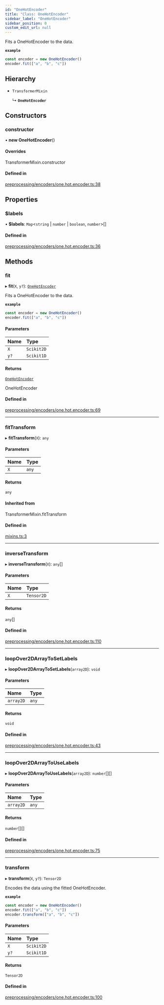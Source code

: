 ```yaml
---
id: "OneHotEncoder"
title: "Class: OneHotEncoder"
sidebar_label: "OneHotEncoder"
sidebar_position: 0
custom_edit_url: null
---
```


Fits a OneHotEncoder to the data.

**`example`**
```js
const encoder = new OneHotEncoder()
encoder.fit(["a", "b", "c"])
```

## Hierarchy

- `TransformerMixin`

  ↳ **`OneHotEncoder`**

## Constructors

### constructor

• **new OneHotEncoder**()

#### Overrides

TransformerMixin.constructor

#### Defined in

[preprocessing/encoders/one.hot.encoder.ts:38](https://github.com/dcrescim/scikit.js/blob/ae98366/scikitjs-node/src/preprocessing/encoders/one.hot.encoder.ts#L38)

## Properties

### $labels

• **$labels**: `Map`<`string` \| `number` \| `boolean`, `number`\>[]

#### Defined in

[preprocessing/encoders/one.hot.encoder.ts:36](https://github.com/dcrescim/scikit.js/blob/ae98366/scikitjs-node/src/preprocessing/encoders/one.hot.encoder.ts#L36)

## Methods

### fit

▸ **fit**(`X`, `y?`): [`OneHotEncoder`](OneHotEncoder)

Fits a OneHotEncoder to the data.

**`example`**
```js
const encoder = new OneHotEncoder()
encoder.fit(["a", "b", "c"])
```

#### Parameters

| Name | Type |
| :------ | :------ |
| `X` | `Scikit2D` |
| `y?` | `Scikit1D` |

#### Returns

[`OneHotEncoder`](OneHotEncoder)

OneHotEncoder

#### Defined in

[preprocessing/encoders/one.hot.encoder.ts:69](https://github.com/dcrescim/scikit.js/blob/ae98366/scikitjs-node/src/preprocessing/encoders/one.hot.encoder.ts#L69)

___

### fitTransform

▸ **fitTransform**(`X`): `any`

#### Parameters

| Name | Type |
| :------ | :------ |
| `X` | `any` |

#### Returns

`any`

#### Inherited from

TransformerMixin.fitTransform

#### Defined in

[mixins.ts:3](https://github.com/dcrescim/scikit.js/blob/ae98366/scikitjs-node/src/mixins.ts#L3)

___

### inverseTransform

▸ **inverseTransform**(`X`): `any`[]

#### Parameters

| Name | Type |
| :------ | :------ |
| `X` | `Tensor2D` |

#### Returns

`any`[]

#### Defined in

[preprocessing/encoders/one.hot.encoder.ts:110](https://github.com/dcrescim/scikit.js/blob/ae98366/scikitjs-node/src/preprocessing/encoders/one.hot.encoder.ts#L110)

___

### loopOver2DArrayToSetLabels

▸ **loopOver2DArrayToSetLabels**(`array2D`): `void`

#### Parameters

| Name | Type |
| :------ | :------ |
| `array2D` | `any` |

#### Returns

`void`

#### Defined in

[preprocessing/encoders/one.hot.encoder.ts:43](https://github.com/dcrescim/scikit.js/blob/ae98366/scikitjs-node/src/preprocessing/encoders/one.hot.encoder.ts#L43)

___

### loopOver2DArrayToUseLabels

▸ **loopOver2DArrayToUseLabels**(`array2D`): `number`[][]

#### Parameters

| Name | Type |
| :------ | :------ |
| `array2D` | `any` |

#### Returns

`number`[][]

#### Defined in

[preprocessing/encoders/one.hot.encoder.ts:75](https://github.com/dcrescim/scikit.js/blob/ae98366/scikitjs-node/src/preprocessing/encoders/one.hot.encoder.ts#L75)

___

### transform

▸ **transform**(`X`, `y?`): `Tensor2D`

Encodes the data using the fitted OneHotEncoder.

**`example`**
```js
const encoder = new OneHotEncoder()
encoder.fit(["a", "b", "c"])
encoder.transform(["a", "b", "c"])
```

#### Parameters

| Name | Type |
| :------ | :------ |
| `X` | `Scikit2D` |
| `y?` | `Scikit1D` |

#### Returns

`Tensor2D`

#### Defined in

[preprocessing/encoders/one.hot.encoder.ts:100](https://github.com/dcrescim/scikit.js/blob/ae98366/scikitjs-node/src/preprocessing/encoders/one.hot.encoder.ts#L100)

